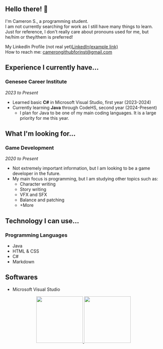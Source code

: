 ## Hello there! 👋
I'm Cameron S., a programming student.    
I am not currently searching for work as I still have many things to learn.    
Just for reference, I don't really care about pronouns used for me, but he/him or they/them is preferred!    

<p align='left'> 
My LinkedIn Profile (not real yet)<a href="https://www.google.com">LinkedIn(example link)</a>
<br>
How to reach me: <a href='mailto:camerongithubforinst@gmail.com'>camerongithubforinst@gmail.com</a> 
</p> 

## Experience I currently have...
### Genesee Career Institute
_2023 to Present_

- Learned basic **C#** in Microsoft Visual Studio, first year (2023-2024)
- Currently learning **Java** through CodeHS, second year (2024-Present)
     - I plan for Java to be one of my main coding languages. It is a large priority for me this year.

## What I'm looking for...
### Game Development
_2020 to Present_

- Not extremely important information, but I am looking to be a game developer in the future.
- My main focus is programming, but I am studying other topics such as:
     - Character writing
     - Story writing
     - VFX and SFX
     - Balance and patching
     - +More

## Technology I can use...
### Programming Languages
- Java
- HTML & CSS
- C#
- Markdown

## Softwares
- Microsoft Visual Studio

<p align='center'> 
   <a href="https://github-readme-stats.vercel.app/api?username=CameronClassicCI&show_icons=true&count_private=true"> 
       <img height=150 src="https://github-readme-stats.vercel.app/api?username=CameronClassicCI&show_icons=true&count_private=true"/> 
   </a> 
   <a href="https://github.com/CameronClassicCI/github-readme-stats"> 
       <img height=150 src="https://github-readme-stats.vercel.app/api/top-langs/?username=CameronClassicCI&layout=compact"/> 
   </a> 
</p> 

